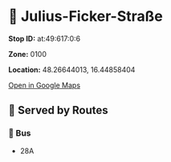 # 🚉 Julius-Ficker-Straße


**Stop ID:** at:49:617:0:6

**Zone:** 0100

**Location:** 48.26644013, 16.44858404

[Open in Google Maps](https://www.google.com/maps?q=48.26644013,16.44858404)

## 🚆 Served by Routes

### 🚌 Bus
- 28A